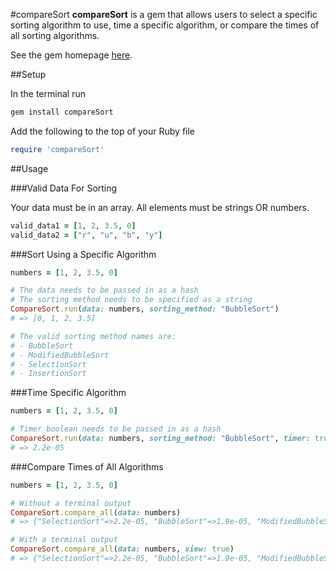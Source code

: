#compareSort
<strong>compareSort</strong> is a gem that allows users to select a specific sorting algorithm to use, time a specific algorithm, or compare the times of all sorting algorithms. 

See the gem homepage [here](https://rubygems.org/gems/graph-ruby/).

##Setup

In the terminal run 
```ruby
gem install compareSort
```

Add the following to the top of your Ruby file
```ruby
require 'compareSort'
```

##Usage

###Valid Data For Sorting

Your data must be in an array. All elements must be strings OR numbers. 
```ruby
valid_data1 = [1, 2, 3.5, 0]
valid_data2 = ["r", "u", "b", "y"]
```

###Sort Using a Specific Algorithm

```ruby
numbers = [1, 2, 3.5, 0]

# The data needs to be passed in as a hash
# The sorting method needs to be specified as a string
CompareSort.run(data: numbers, sorting_method: "BubbleSort")
# => [0, 1, 2, 3.5]

# The valid sorting method names are: 
# - BubbleSort
# - ModifiedBubbleSort
# - SelectionSort
# - InsertionSort
```
###Time Specific Algorithm

```ruby
numbers = [1, 2, 3.5, 0]

# Timer boolean needs to be passed in as a hash
CompareSort.run(data: numbers, sorting_method: "BubbleSort", timer: true)
# => 2.2e-05
```

###Compare Times of All Algorithms

```ruby
numbers = [1, 2, 3.5, 0]

# Without a terminal output 
CompareSort.compare_all(data: numbers)
# => {"SelectionSort"=>2.2e-05, "BubbleSort"=>1.9e-05, "ModifiedBubbleSort"=>2.5e-05, "InsertionSort"=>1.9e-05} 

# With a terminal output 
CompareSort.compare_all(data: numbers, view: true)
# => {"SelectionSort"=>2.2e-05, "BubbleSort"=>1.9e-05, "ModifiedBubbleSort"=>2.5e-05, "InsertionSort"=>1.9e-05} 
```



